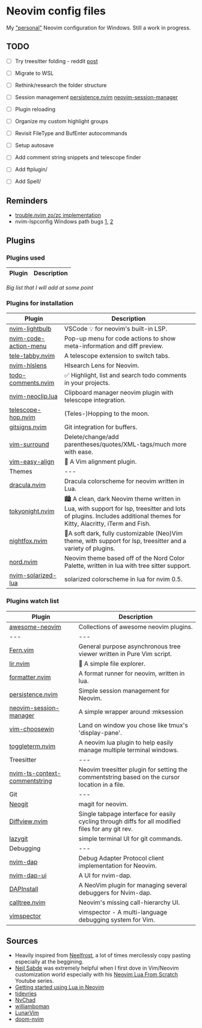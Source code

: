 # Neovim config files
My ["personal"](#sources) Neovim configuration for Windows.
Still a work in progress.


## TODO
- [ ] Try treesitter folding - reddit [post](https://www.reddit.com/r/neovim/comments/psl8rq/sexy_folds/)
- [ ] Migrate to WSL
- [ ] Rethink/research the folder structure
- [ ] Session management [persistence.nvim](#sm1) [neovim-session-manager](#sm2)
- [ ] Plugin reloading
- [ ] Organize my custom highlight groups
- [ ] Revisit FileType and BufEnter autocommands
- [ ] Setup autosave
- [ ] Add comment string snippets and telescope finder
- [ ] Add ftplugin/
- [ ] Add Spell/


## Reminders
- [trouble.nvim zo/zc implementation](https://github.com/folke/trouble.nvim/pull/117)
- nvim-lspconfig Windows path bugs [1](https://github.com/neovim/nvim-lspconfig/issues/1168), [2](https://github.com/neovim/nvim-lspconfig/issues/1266)


## Plugins
### Plugins used
| Plugin | Description |
| --- | --- |
*Big list that I will add at some point*


### Plugins for installation
| Plugin | Description |
| --- | --- |
| [nvim-lightbulb](https://github.com/kosayoda/nvim-lightbulb) | VSCode 💡 for neovim's built-in LSP. |
| [nvim-code-action-menu](https://github.com/weilbith/nvim-code-action-menu) | Pop-up menu for code actions to show meta-information and diff preview. |
| [tele-tabby.nvim](https://github.com/TC72/telescope-tele-tabby.nvim) | A telescope extension to switch tabs. |
| [nvim-hlslens](https://github.com/kevinhwang91/nvim-hlslens) | Hlsearch Lens for Neovim. |
| [todo-comments.nvim](https://github.com/folke/todo-comments.nvim) | ✅ Highlight, list and search todo comments in your projects. |
| [nvim-neoclip.lua](https://github.com/AckslD/nvim-neoclip.lua) | Clipboard manager neovim plugin with telescope integration. |
| [telescope-hop.nvim](https://github.com/nvim-telescope/telescope-hop.nvim) | (Teles-)Hopping to the moon. |
| [gitsigns.nvim](https://github.com/lewis6991/gitsigns.nvim) | Git integration for buffers. |
| [vim-surround](https://github.com/tpope/vim-surround) | Delete/change/add parentheses/quotes/XML-tags/much more with ease. |
| [vim-easy-align](https://github.com/junegunn/vim-easy-align) | 🌻 A Vim alignment plugin. |
| Themes | --- |
| [dracula.nvim](https://github.com/Mofiqul/dracula.nvim) | Dracula colorscheme for neovim written in Lua. |
| [tokyonight.nvim](https://github.com/folke/tokyonight.nvim) | 🏙 A clean, dark Neovim theme written in Lua, with support for lsp, treesitter and lots of plugins. Includes additional themes for Kitty, Alacritty, iTerm and Fish. |
| [nightfox.nvim](https://github.com/edeneast/nightfox.nvim) | 🦊A soft dark, fully customizable (Neo)Vim theme, with support for lsp, treesitter and a variety of plugins. |
| [nord.nvim](https://github.com/shaunsingh/nord.nvim) | Neovim theme based off of the Nord Color Palette, written in lua with tree sitter support. |
| [nvim-solarized-lua](https://github.com/ishan9299/nvim-solarized-lua) | solarized colorscheme in lua for nvim 0.5. |


### Plugins watch list
| Plugin | Description |
| --- | --- |
| [awesome-neovim](https://github.com/rockerBOO/awesome-neovim) |  Collections of awesome neovim plugins. |
| --- | --- |
| [Fern.vim](https://github.com/lambdalisue/fern.vim) | General purpose asynchronous tree viewer written in Pure Vim script. |
| [lir.nvim](https://github.com/tamago324/lir.nvim) | 🚪 A simple file explorer. |
| [formatter.nvim](https://github.com/mhartington/formatter.nvim) | A format runner for neovim, written in lua. |
| <a name=sm1></a>[persistence.nvim](https://github.com/folke/persistence.nvim) | Simple session management for Neovim. |
| <a name=sm2></a>[neovim-session-manager](https://github.com/Shatur/neovim-session-manager) | A simple wrapper around :mksession |
| [vim-choosewin](https://github.com/t9md/vim-choosewin) | Land on window you chose like tmux's 'display-pane'. |
| [toggleterm.nvim](https://github.com/akinsho/toggleterm.nvim) | A neovim lua plugin to help easily manage multiple terminal windows. |
| Treesitter | --- |
| [nvim-ts-context-commentstring](https://github.com/JoosepAlviste/nvim-ts-context-commentstring) | Neovim treesitter plugin for setting the commentstring based on the cursor location in a file. |
| Git | --- |
| [Neogit](https://github.com/TimUntersberger/neogit) | magit for neovim. |
| [Diffview.nvim](https://github.com/sindrets/diffview.nvim) | Single tabpage interface for easily cycling through diffs for all modified files for any git rev. |
| [lazygit](https://github.com/jesseduffield/lazygit) | simple terminal UI for git commands. |
| Debugging | --- |
| [nvim-dap](https://github.com/mfussenegger/nvim-dap) | Debug Adapter Protocol client implementation for Neovim. |
| [nvim-dap-ui](https://github.com/rcarriga/nvim-dap-ui) | A UI for nvim-dap. |
| [DAPInstall](https://github.com/Pocco81/DAPInstall.nvim) | A NeoVim plugin for managing several debuggers for Nvim-dap. |
| [calltree.nvim](https://github.com/ldelossa/calltree.nvim) | Neovim's missing call-hierarchy UI. |
| [vimspector](https://github.com/puremourning/vimspector) | vimspector - A multi-language debugging system for Vim. |

## <a name="sources"></a>Sources
- Heavily inspired from [Neelfrost](https://github.com/Neelfrost/dotfiles), a lot of times mercilessly copy pasting especially at the beggining.
- [Neil Sabde](https://github.com/VapourNvim/VapourNvim) was extremely helpful when I first dove in Vim/Neovim customization world especially with his [Neovim Lua From Scratch](https://www.youtube.com/playlist?list=PLPDVgSbOnt7LXQ8DTzu37UwCpA0elyD0V) Youtube series.
- [Getting started using Lua in Neovim](https://github.com/nanotee/nvim-lua-guide)
- [tjdevries](https://github.com/tjdevries/config_manager/tree/master/xdg_config/nvim)
- [NvChad](https://github.com/NvChad/NvChad)
- [williamboman](https://github.com/williamboman/nvim-config)
- [LunarVim](https://github.com/LunarVim/LunarVim)
- [doom-nvim](https://github.com/NTBBloodbath/doom-nvim)
